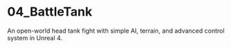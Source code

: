 # 04_BattleTank
An open-world head tank fight with simple AI, terrain, and advanced control system in Unreal 4.
